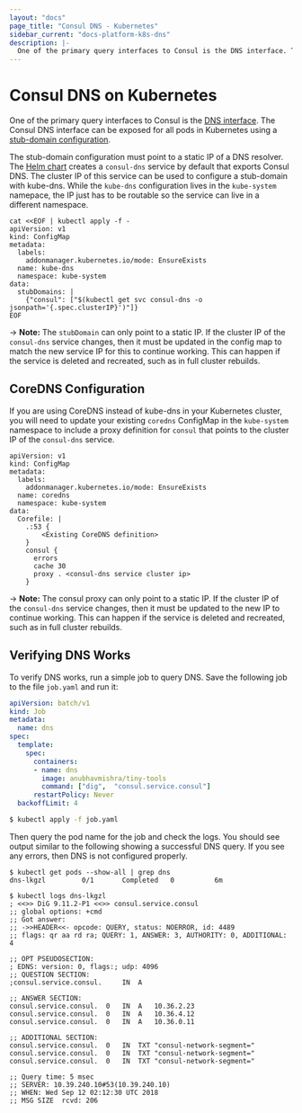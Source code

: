```yaml
---
layout: "docs"
page_title: "Consul DNS - Kubernetes"
sidebar_current: "docs-platform-k8s-dns"
description: |-
  One of the primary query interfaces to Consul is the DNS interface. The Consul DNS interface can be exposed for all pods in Kubernetes using a stub-domain configuration.
---
```


# Consul DNS on Kubernetes

One of the primary query interfaces to Consul is the
[DNS interface](/docs/agent/dns.html). The Consul DNS interface can be
exposed for all pods in Kubernetes using a
[stub-domain configuration](https://kubernetes.io/docs/tasks/administer-cluster/dns-custom-nameservers/#configure-stub-domain-and-upstream-dns-servers).

The stub-domain configuration must point to a static IP of a DNS resolver.
The [Helm chart](/docs/platform/k8s/helm.html) creates a `consul-dns` service
by default that exports Consul DNS. The cluster IP of this service can be used
to configure a stub-domain with kube-dns. While the `kube-dns` configuration
lives in the `kube-system` namepace, the IP just has to be routable so the
service can live in a different namespace.

```
cat <<EOF | kubectl apply -f -
apiVersion: v1
kind: ConfigMap
metadata:
  labels:
    addonmanager.kubernetes.io/mode: EnsureExists
  name: kube-dns
  namespace: kube-system
data:
  stubDomains: |
    {"consul": ["$(kubectl get svc consul-dns -o jsonpath='{.spec.clusterIP}')"]}
EOF
```

-> **Note:** The `stubDomain` can only point to a static IP. If the cluster IP
of the `consul-dns` service changes, then it must be updated in the config map to 
match the new service IP for this to continue
working. This can happen if the service is deleted and recreated, such as
in full cluster rebuilds.

## CoreDNS Configuration

If you are using CoreDNS instead of kube-dns in your Kubernetes cluster, you will
need to update your existing `coredns` ConfigMap in the `kube-system` namespace to
include a proxy definition for `consul` that points to the cluster IP of the 
`consul-dns` service.

```
apiVersion: v1
kind: ConfigMap
metadata:
  labels:
    addonmanager.kubernetes.io/mode: EnsureExists
  name: coredns
  namespace: kube-system
data:
  Corefile: |
    .:53 {
        <Existing CoreDNS definition>
    }
    consul {
      errors
      cache 30
      proxy . <consul-dns service cluster ip>
    }
```

-> **Note:** The consul proxy can only point to a static IP. If the cluster IP
of the `consul-dns` service changes, then it must be updated to the new IP to continue
working. This can happen if the service is deleted and recreated, such as
in full cluster rebuilds.

## Verifying DNS Works

To verify DNS works, run a simple job to query DNS. Save the following
job to the file `job.yaml` and run it:

```yaml
apiVersion: batch/v1
kind: Job
metadata:
  name: dns
spec:
  template:
    spec:
      containers:
      - name: dns
        image: anubhavmishra/tiny-tools
        command: ["dig",  "consul.service.consul"]
      restartPolicy: Never
  backoffLimit: 4
```

```sh
$ kubectl apply -f job.yaml
```

Then query the pod name for the job and check the logs. You should see
output similar to the following showing a successful DNS query. If you see
any errors, then DNS is not configured properly.

```
$ kubectl get pods --show-all | grep dns
dns-lkgzl         0/1       Completed   0          6m

$ kubectl logs dns-lkgzl
; <<>> DiG 9.11.2-P1 <<>> consul.service.consul
;; global options: +cmd
;; Got answer:
;; ->>HEADER<<- opcode: QUERY, status: NOERROR, id: 4489
;; flags: qr aa rd ra; QUERY: 1, ANSWER: 3, AUTHORITY: 0, ADDITIONAL: 4

;; OPT PSEUDOSECTION:
; EDNS: version: 0, flags:; udp: 4096
;; QUESTION SECTION:
;consul.service.consul.		IN	A

;; ANSWER SECTION:
consul.service.consul.	0	IN	A	10.36.2.23
consul.service.consul.	0	IN	A	10.36.4.12
consul.service.consul.	0	IN	A	10.36.0.11

;; ADDITIONAL SECTION:
consul.service.consul.	0	IN	TXT	"consul-network-segment="
consul.service.consul.	0	IN	TXT	"consul-network-segment="
consul.service.consul.	0	IN	TXT	"consul-network-segment="

;; Query time: 5 msec
;; SERVER: 10.39.240.10#53(10.39.240.10)
;; WHEN: Wed Sep 12 02:12:30 UTC 2018
;; MSG SIZE  rcvd: 206
```
